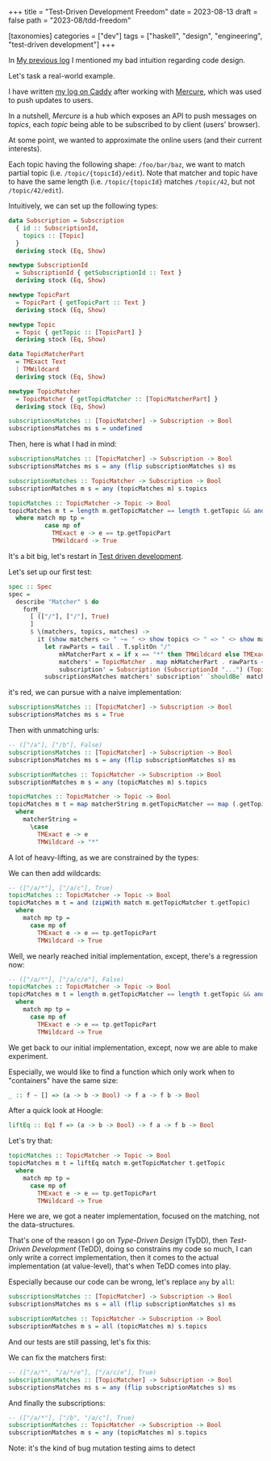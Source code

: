 +++
title = "Test-Driven Development Freedom"
date = 2023-08-13
draft = false
path = "2023-08/tdd-freedom"

[taxonomies]
categories = ["dev"]
tags = ["haskell", "design", "engineering", "test-driven development"]
+++

In [My previous log](@/2023-08-09_good-design.md) I mentioned my bad intuition regarding code design.

Let's task a real-world example.

I have written [my log on Caddy](@/2023-07-26_caddy.md) after working with [Mercure](https://mercure.rocks/), which was used to push updates to users.

In a nutshell, _Mercure_ is a hub which exposes an API to push messages on _topics_, each _topic_ being able to be subscribed to by client (users' browser).

At some point, we wanted to approximate the online users (and their current interests).

Each topic having the following shape: `/foo/bar/baz`, we want to match partial topic (i.e. `/topic/{topicId}/edit`).
Note that matcher and topic have to have the same length (i.e. `/topic/{topicId}` matches `/topic/42`, but not `/topic/42/edit`).

Intuitively, we can set up the following types:

```haskell
data Subscription = Subscription
  { id :: SubscriptionId,
    topics :: [Topic]
  }
  deriving stock (Eq, Show)

newtype SubscriptionId 
  = SubscriptionId { getSubscriptionId :: Text }
  deriving stock (Eq, Show)

newtype TopicPart 
  = TopicPart { getTopicPart :: Text }
  deriving stock (Eq, Show)

newtype Topic 
  = Topic { getTopic :: [TopicPart] }
  deriving stock (Eq, Show)

data TopicMatcherPart 
  = TMExact Text
  | TMWildcard
  deriving stock (Eq, Show)

newtype TopicMatcher 
  = TopicMatcher { getTopicMatcher :: [TopicMatcherPart] }
  deriving stock (Eq, Show)

subscriptionsMatches :: [TopicMatcher] -> Subscription -> Bool
subscriptionsMatches ms s = undefined
```

Then, here is what I had in mind:

```haskell
subscriptionsMatches :: [TopicMatcher] -> Subscription -> Bool
subscriptionsMatches ms s = any (flip subscriptionMatches s) ms

subscriptionMatches :: TopicMatcher -> Subscription -> Bool
subscriptionMatches m s = any (topicMatches m) s.topics

topicMatches :: TopicMatcher -> Topic -> Bool
topicMatches m t = length m.getTopicMatcher == length t.getTopic && and (zipWith match m.getTopicMatcher t.getTopic)
  where match mp tp =
          case mp of
            TMExact e -> e == tp.getTopicPart
            TMWildcard -> True
```

It's a bit big, let's restart in [Test driven development](https://martinfowler.com/bliki/TestDrivenDevelopment.html).

Let's set up our first test:

```haskell
spec :: Spec
spec =
  describe "Matcher" $ do
    forM_
      [ (["/"], ["/"], True)
      ]
      $ \(matchers, topics, matches) ->
        it (show matchers <> " ~= " <> show topics <> " => " <> show matches) $ do
          let rawParts = tail . T.splitOn "/"
              mkMatcherPart x = if x == "*" then TMWildcard else TMExact x
              matchers' = TopicMatcher . map mkMatcherPart . rawParts <$> matchers
              subscription' = Subscription (SubscriptionId "...") (Topic . map TopicPart . rawParts <$> topics)
          subscriptionsMatches matchers' subscription' `shouldBe` matches
```

it's red, we can pursue with a naive implementation:

```haskell
subscriptionsMatches :: [TopicMatcher] -> Subscription -> Bool
subscriptionsMatches ms s = True
```

Then with unmatching urls:

```haskell
-- (["/a"], ["/b"], False)
subscriptionsMatches :: [TopicMatcher] -> Subscription -> Bool
subscriptionsMatches ms s = any (flip subscriptionMatches s) ms

subscriptionMatches :: TopicMatcher -> Subscription -> Bool
subscriptionMatches m s = any (topicMatches m) s.topics

topicMatches :: TopicMatcher -> Topic -> Bool
topicMatches m t = map matcherString m.getTopicMatcher == map (.getTopicPart) t.getTopic
  where
    matcherString =
      \case
        TMExact e -> e
        TMWildcard -> "*"
```

A lot of heavy-lifting, as we are constrained by the types:

We can then add wildcards:

```haskell
-- (["/a/*"], ["/a/c"], True)
topicMatches :: TopicMatcher -> Topic -> Bool
topicMatches m t = and (zipWith match m.getTopicMatcher t.getTopic)
  where
    match mp tp =
      case mp of
        TMExact e -> e == tp.getTopicPart
        TMWildcard -> True
```

Well, we nearly reached initial implementation, except, there's a regression now:

```haskell
-- (["/a/*"], ["/a/c/e"], False)
topicMatches :: TopicMatcher -> Topic -> Bool
topicMatches m t = length m.getTopicMatcher == length t.getTopic && and (zipWith match m.getTopicMatcher t.getTopic)
  where
    match mp tp =
      case mp of
        TMExact e -> e == tp.getTopicPart
        TMWildcard -> True
```

We get back to our initial implementation, except, now we are able to make experiment.

Especially, we would like to find a function which only work when to "containers" have the same size:

```haskell
_ :: f ~ [] => (a -> b -> Bool) -> f a -> f b -> Bool
```

After a quick look at Hoogle:

```haskell
liftEq :: Eq1 f => (a -> b -> Bool) -> f a -> f b -> Bool
```

Let's try that:

```haskell
topicMatches :: TopicMatcher -> Topic -> Bool
topicMatches m t = liftEq match m.getTopicMatcher t.getTopic
  where
    match mp tp =
      case mp of
        TMExact e -> e == tp.getTopicPart
        TMWildcard -> True
```

Here we are, we got a neater implementation, focused on the matching, not the data-structures.

That's one of the reason I go on _Type-Driven Design_ (TyDD), then _Test-Driven Development_ (TeDD),
doing so constrains my code so much, I can only write a correct implementation,
then it comes to the actual implementation (at value-level), that's when TeDD comes into play.

Especially because our code can be wrong, let's replace `any` by `all`:

```haskell
subscriptionsMatches :: [TopicMatcher] -> Subscription -> Bool
subscriptionsMatches ms s = all (flip subscriptionMatches s) ms

subscriptionMatches :: TopicMatcher -> Subscription -> Bool
subscriptionMatches m s = all (topicMatches m) s.topics
```

And our tests are still passing, let's fix this:

We can fix the matchers first:

```haskell
-- (["/a/*", "/a/*/e"], ["/a/c/e"], True)
subscriptionsMatches :: [TopicMatcher] -> Subscription -> Bool
subscriptionsMatches ms s = any (flip subscriptionMatches s) ms
```

And finally the subscriptions:

```haskell
-- (["/a/*"], ["/b", "/a/c"], True)
subscriptionMatches :: TopicMatcher -> Subscription -> Bool
subscriptionMatches m s = any (topicMatches m) s.topics
```

Note: it's the kind of bug mutation testing aims to detect
